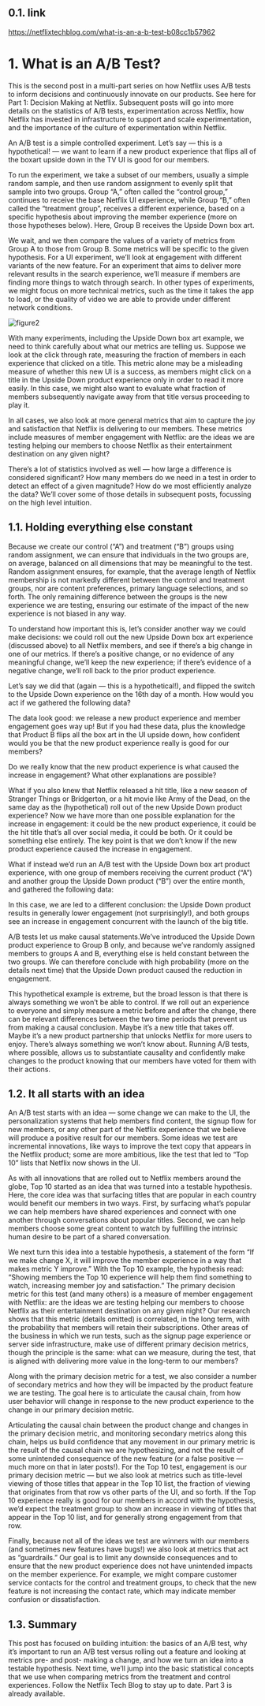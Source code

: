 ## 0.1. link

https://netflixtechblog.com/what-is-an-a-b-test-b08cc1b57962

# 1. What is an A/B Test?

This is the second post in a multi-part series on how Netflix uses A/B tests to inform decisions and continuously innovate on our products. See here for Part 1: Decision Making at Netflix. Subsequent posts will go into more details on the statistics of A/B tests, experimentation across Netflix, how Netflix has invested in infrastructure to support and scale experimentation, and the importance of the culture of experimentation within Netflix.

An A/B test is a simple controlled experiment. Let’s say — this is a hypothetical! — we want to learn if a new product experience that flips all of the boxart upside down in the TV UI is good for our members.

To run the experiment, we take a subset of our members, usually a simple random sample, and then use random assignment to evenly split that sample into two groups. Group “A,” often called the “control group,” continues to receive the base Netflix UI experience, while Group “B,” often called the “treatment group”, receives a different experience, based on a specific hypothesis about improving the member experience (more on those hypotheses below). Here, Group B receives the Upside Down box art.

We wait, and we then compare the values of a variety of metrics from Group A to those from Group B. Some metrics will be specific to the given hypothesis. For a UI experiment, we’ll look at engagement with different variants of the new feature. For an experiment that aims to deliver more relevant results in the search experience, we’ll measure if members are finding more things to watch through search. In other types of experiments, we might focus on more technical metrics, such as the time it takes the app to load, or the quality of video we are able to provide under different network conditions.

![figure2]()

With many experiments, including the Upside Down box art example, we need to think carefully about what our metrics are telling us.
Suppose we look at the click through rate, measuring the fraction of members in each experience that clicked on a title.
This metric alone may be a misleading measure of whether this new UI is a success, as members might click on a title in the Upside Down product experience only in order to read it more easily.
In this case, we might also want to evaluate what fraction of members subsequently navigate away from that title versus proceeding to play it.

In all cases, we also look at more general metrics that aim to capture the joy and satisfaction that Netflix is delivering to our members. These metrics include measures of member engagement with Netflix: are the ideas we are testing helping our members to choose Netflix as their entertainment destination on any given night?

There’s a lot of statistics involved as well — how large a difference is considered significant? How many members do we need in a test in order to detect an effect of a given magnitude? How do we most efficiently analyze the data? We’ll cover some of those details in subsequent posts, focussing on the high level intuition.

## 1.1. Holding everything else constant

Because we create our control (“A”) and treatment (“B”) groups using random assignment, we can ensure that individuals in the two groups are, on average, balanced on all dimensions that may be meaningful to the test. Random assignment ensures, for example, that the average length of Netflix membership is not markedly different between the control and treatment groups, nor are content preferences, primary language selections, and so forth. The only remaining difference between the groups is the new experience we are testing, ensuring our estimate of the impact of the new experience is not biased in any way.

To understand how important this is, let’s consider another way we could make decisions: we could roll out the new Upside Down box art experience (discussed above) to all Netflix members, and see if there’s a big change in one of our metrics. If there’s a positive change, or no evidence of any meaningful change, we’ll keep the new experience; if there’s evidence of a negative change, we’ll roll back to the prior product experience.

Let’s say we did that (again — this is a hypothetical!), and flipped the switch to the Upside Down experience on the 16th day of a month. How would you act if we gathered the following data?

The data look good: we release a new product experience and member engagement goes way up! But if you had these data, plus the knowledge that Product B flips all the box art in the UI upside down, how confident would you be that the new product experience really is good for our members?

Do we really know that the new product experience is what caused the increase in engagement? What other explanations are possible?

What if you also knew that Netflix released a hit title, like a new season of Stranger Things or Bridgerton, or a hit movie like Army of the Dead, on the same day as the (hypothetical) roll out of the new Upside Down product experience? Now we have more than one possible explanation for the increase in engagement: it could be the new product experience, it could be the hit title that’s all over social media, it could be both. Or it could be something else entirely. The key point is that we don’t know if the new product experience caused the increase in engagement.

What if instead we’d run an A/B test with the Upside Down box art product experience, with one group of members receiving the current product (“A”) and another group the Upside Down product (“B”) over the entire month, and gathered the following data:

In this case, we are led to a different conclusion: the Upside Down product results in generally lower engagement (not surprisingly!), and both groups see an increase in engagement concurrent with the launch of the big title.

A/B tests let us make causal statements.We’ve introduced the Upside Down product experience to Group B only, and because we’ve randomly assigned members to groups A and B, everything else is held constant between the two groups. We can therefore conclude with high probability (more on the details next time) that the Upside Down product caused the reduction in engagement.

This hypothetical example is extreme, but the broad lesson is that there is always something we won’t be able to control. If we roll out an experience to everyone and simply measure a metric before and after the change, there can be relevant differences between the two time periods that prevent us from making a causal conclusion. Maybe it’s a new title that takes off. Maybe it’s a new product partnership that unlocks Netflix for more users to enjoy. There’s always something we won’t know about. Running A/B tests, where possible, allows us to substantiate causality and confidently make changes to the product knowing that our members have voted for them with their actions.

## 1.2. It all starts with an idea

An A/B test starts with an idea — some change we can make to the UI, the personalization systems that help members find content, the signup flow for new members, or any other part of the Netflix experience that we believe will produce a positive result for our members. Some ideas we test are incremental innovations, like ways to improve the text copy that appears in the Netflix product; some are more ambitious, like the test that led to “Top 10” lists that Netflix now shows in the UI.

As with all innovations that are rolled out to Netflix members around the globe, Top 10 started as an idea that was turned into a testable hypothesis. Here, the core idea was that surfacing titles that are popular in each country would benefit our members in two ways. First, by surfacing what’s popular we can help members have shared experiences and connect with one another through conversations about popular titles. Second, we can help members choose some great content to watch by fulfilling the intrinsic human desire to be part of a shared conversation.

We next turn this idea into a testable hypothesis, a statement of the form “If we make change X, it will improve the member experience in a way that makes metric Y improve.” With the Top 10 example, the hypothesis read: “Showing members the Top 10 experience will help them find something to watch, increasing member joy and satisfaction.” The primary decision metric for this test (and many others) is a measure of member engagement with Netflix: are the ideas we are testing helping our members to choose Netflix as their entertainment destination on any given night? Our research shows that this metric (details omitted) is correlated, in the long term, with the probability that members will retain their subscriptions. Other areas of the business in which we run tests, such as the signup page experience or server side infrastructure, make use of different primary decision metrics, though the principle is the same: what can we measure, during the test, that is aligned with delivering more value in the long-term to our members?

Along with the primary decision metric for a test, we also consider a number of secondary metrics and how they will be impacted by the product feature we are testing. The goal here is to articulate the causal chain, from how user behavior will change in response to the new product experience to the change in our primary decision metric.

Articulating the causal chain between the product change and changes in the primary decision metric, and monitoring secondary metrics along this chain, helps us build confidence that any movement in our primary metric is the result of the causal chain we are hypothesizing, and not the result of some unintended consequence of the new feature (or a false positive — much more on that in later posts!). For the Top 10 test, engagement is our primary decision metric — but we also look at metrics such as title-level viewing of those titles that appear in the Top 10 list, the fraction of viewing that originates from that row vs other parts of the UI, and so forth. If the Top 10 experience really is good for our members in accord with the hypothesis, we’d expect the treatment group to show an increase in viewing of titles that appear in the Top 10 list, and for generally strong engagement from that row.

Finally, because not all of the ideas we test are winners with our members (and sometimes new features have bugs!) we also look at metrics that act as “guardrails.” Our goal is to limit any downside consequences and to ensure that the new product experience does not have unintended impacts on the member experience. For example, we might compare customer service contacts for the control and treatment groups, to check that the new feature is not increasing the contact rate, which may indicate member confusion or dissatisfaction.

## 1.3. Summary

This post has focused on building intuition: the basics of an A/B test, why it’s important to run an A/B test versus rolling out a feature and looking at metrics pre- and post- making a change, and how we turn an idea into a testable hypothesis. Next time, we’ll jump into the basic statistical concepts that we use when comparing metrics from the treatment and control experiences. Follow the Netflix Tech Blog to stay up to date. Part 3 is already available.
